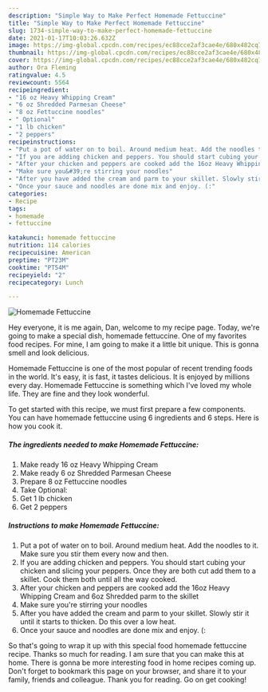 ```yaml
---
description: "Simple Way to Make Perfect Homemade Fettuccine"
title: "Simple Way to Make Perfect Homemade Fettuccine"
slug: 1734-simple-way-to-make-perfect-homemade-fettuccine
date: 2021-01-17T10:03:26.632Z
image: https://img-global.cpcdn.com/recipes/ec88cce2af3cae4e/680x482cq70/homemade-fettuccine-recipe-main-photo.jpg
thumbnail: https://img-global.cpcdn.com/recipes/ec88cce2af3cae4e/680x482cq70/homemade-fettuccine-recipe-main-photo.jpg
cover: https://img-global.cpcdn.com/recipes/ec88cce2af3cae4e/680x482cq70/homemade-fettuccine-recipe-main-photo.jpg
author: Ora Fleming
ratingvalue: 4.5
reviewcount: 5564
recipeingredient:
- "16 oz Heavy Whipping Cream"
- "6 oz Shredded Parmesan Cheese"
- "8 oz Fettuccine noodles"
- " Optional"
- "1 lb chicken"
- "2 peppers"
recipeinstructions:
- "Put a pot of water on to boil. Around medium heat. Add the noodles to it. Make sure you stir them every now and then."
- "If you are adding chicken and peppers. You should start cubing your chicken and slicing your peppers. Once they are both cut add them to a skillet. Cook them both until all the way cooked."
- "After your chicken and peppers are cooked add the 16oz Heavy Whipping Cream and 6oz Shredded parm to the skillet"
- "Make sure you&#39;re stirring your noodles"
- "After you have added the cream and parm to your skillet. Slowly stir it until it starts to thicken. Do this over a low heat."
- "Once your sauce and noodles are done mix and enjoy. (:"
categories:
- Recipe
tags:
- homemade
- fettuccine

katakunci: homemade fettuccine 
nutrition: 114 calories
recipecuisine: American
preptime: "PT23M"
cooktime: "PT54M"
recipeyield: "2"
recipecategory: Lunch

---
```



![Homemade Fettuccine](https://img-global.cpcdn.com/recipes/ec88cce2af3cae4e/680x482cq70/homemade-fettuccine-recipe-main-photo.jpg)

Hey everyone, it is me again, Dan, welcome to my recipe page. Today, we're going to make a special dish, homemade fettuccine. One of my favorites food recipes. For mine, I am going to make it a little bit unique. This is gonna smell and look delicious.

Homemade Fettuccine is one of the most popular of recent trending foods in the world. It's easy, it is fast, it tastes delicious. It is enjoyed by millions every day. Homemade Fettuccine is something which I've loved my whole life. They are fine and they look wonderful.




To get started with this recipe, we must first prepare a few components. You can have homemade fettuccine using 6 ingredients and 6 steps. Here is how you cook it.

<!--inarticleads1-->

##### The ingredients needed to make Homemade Fettuccine:

1. Make ready 16 oz Heavy Whipping Cream
1. Make ready 6 oz Shredded Parmesan Cheese
1. Prepare 8 oz Fettuccine noodles
1. Take  Optional:
1. Get 1 lb chicken
1. Get 2 peppers




<!--inarticleads2-->

##### Instructions to make Homemade Fettuccine:

1. Put a pot of water on to boil. Around medium heat. Add the noodles to it. Make sure you stir them every now and then.
1. If you are adding chicken and peppers. You should start cubing your chicken and slicing your peppers. Once they are both cut add them to a skillet. Cook them both until all the way cooked.
1. After your chicken and peppers are cooked add the 16oz Heavy Whipping Cream and 6oz Shredded parm to the skillet
1. Make sure you&#39;re stirring your noodles
1. After you have added the cream and parm to your skillet. Slowly stir it until it starts to thicken. Do this over a low heat.
1. Once your sauce and noodles are done mix and enjoy. (:




So that's going to wrap it up with this special food homemade fettuccine recipe. Thanks so much for reading. I am sure that you can make this at home. There is gonna be more interesting food in home recipes coming up. Don't forget to bookmark this page on your browser, and share it to your family, friends and colleague. Thank you for reading. Go on get cooking!
